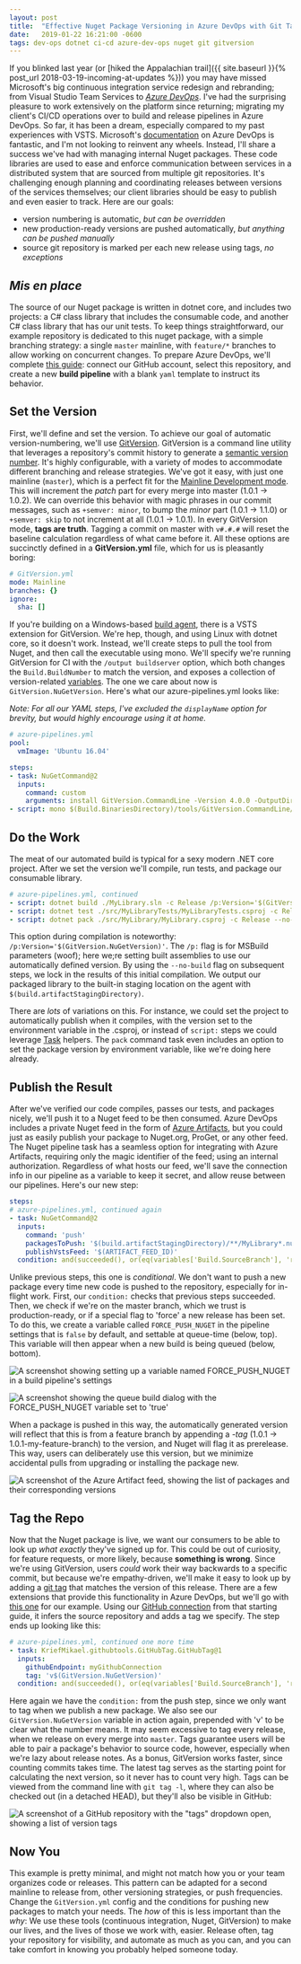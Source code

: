 ```yaml
---
layout: post
title:  "Effective Nuget Package Versioning in Azure DevOps with Git Tags and GitVersion"
date:   2019-01-22 16:21:00 -0600
tags: dev-ops dotnet ci-cd azure-dev-ops nuget git gitversion
---
```


If you blinked last year (or [hiked the Appalachian trail]({{ site.baseurl }}{% post_url 2018-03-19-incoming-at-updates %})) you may have missed Microsoft's big continuous integration service redesign and rebranding; from Visual Studio Team Services to [_Azure DevOps_](https://dev.azure.com). I've had the surprising pleasure to work extensively on the platform since returning; migrating my client's CI/CD operations over to build and release pipelines in Azure DevOps. So far, it has been a dream, especially compared to my past experiences with VSTS. Microsoft's [documentation](https://docs.microsoft.com/en-us/azure/devops/pipelines/) on Azure DevOps is fantastic, and I'm not looking to reinvent any wheels. Instead, I'll share a success we've had with managing internal Nuget packages.<!--more--> These code libraries are used to ease and enforce communication between services in a distributed system that are sourced from multiple git repositories. It's challenging enough planning and coordinating releases between versions of the services themselves; our client libraries should be easy to publish and even easier to track. Here are our goals:

- version numbering is automatic, _but can be overridden_
- new production-ready versions are pushed automatically, _but anything can be pushed manually_
- source git repository is marked per each new release using tags, _no exceptions_

## _Mis en place_

The source of our Nuget package is written in dotnet core, and includes two projects: a C# class library that includes the consumable code, and another C# class library that has our unit tests. To keep things straightforward, our example repository is dedicated to this nuget package, with a simple branching strategy: a single `master` mainline, with `feature/*` branches to allow working on concurrent changes. To prepare Azure DevOps, we'll complete [this guide](https://docs.microsoft.com/en-us/azure/devops/pipelines/get-started-yaml): connect our GitHub account, select this repository, and create a new **build pipeline** with a blank `yaml` template to instruct its behavior.

## Set the Version

First, we'll define and set the version. To achieve our goal of automatic version-numbering, we'll use [GitVersion](https://github.com/GitTools/GitVersion). GitVersion is a command line utility that leverages a repository's commit history to generate a [semantic version number](https://gitversion.readthedocs.io/en/latest/reference/intro-to-semver/). It's highly configurable, with a variety of modes to accommodate different branching and release strategies. We've got it easy, with just one mainline (`master`), which is a perfect fit for the [Mainline Development mode](https://gitversion.readthedocs.io/en/latest/reference/mainline-development/). This will increment the _patch_ part for every merge into master (1.0.1 -> 1.0.2). We can override this behavior with magic phrases in our commit messages, such as `+semver: minor`, to bump the _minor_ part (1.0.1 -> 1.1.0) or `+semver: skip` to not increment at all (1.0.1 -> 1.0.1). In every GitVersion mode, **tags are truth**. Tagging a commit on master with `v#.#.#` will reset the baseline calculation regardless of what came before it. All these options are succinctly defined in a **GitVersion.yml** file, which for us is pleasantly boring:

```yml
# GitVersion.yml
mode: Mainline
branches: {}
ignore:
  sha: []
```

If you're building on a Windows-based [build agent](https://docs.microsoft.com/en-us/azure/devops/pipelines/agents/hosted), there is a VSTS extension for GitVersion. We're hep, though, and using Linux with dotnet core, so it doesn't work. Instead, we'll create steps to pull the tool from Nuget, and then call the executable using mono. We'll specify we're running GitVersion for CI with the `/output buildserver` option, which both changes the `Build.BuildNumber` to match the version, and exposes a collection of version-related [variables](https://gitversion.readthedocs.io/en/latest/more-info/variables/). The one we care about now is `GitVersion.NuGetVersion`. Here's what our azure-pipelines.yml looks like:

_Note: For all our YAML steps, I've excluded the `displayName` option for brevity, but would highly encourage using it at home._

``` yml
# azure-pipelines.yml
pool:
  vmImage: 'Ubuntu 16.04'

steps:
- task: NuGetCommand@2
  inputs:
    command: custom
    arguments: install GitVersion.CommandLine -Version 4.0.0 -OutputDirectory $(Build.BinariesDirectory)/tools -ExcludeVersion
- script: mono $(Build.BinariesDirectory)/tools/GitVersion.CommandLine/tools/GitVersion.exe /output buildserver /nofetch
```

## Do the Work

The meat of our automated build is typical for a sexy modern .NET core project. After we set the version we'll compile, run tests, and package our consumable library.

``` yml
# azure-pipelines.yml, continued
- script: dotnet build ./MyLibrary.sln -c Release /p:Version='$(GitVersion.NuGetVersion)'
- script: dotnet test ./src/MyLibraryTests/MyLibraryTests.csproj -c Release --no-build
- script: dotnet pack ./src/MyLibrary/MyLibrary.csproj -c Release --no-build -o '$(build.artifactStagingDirectory)'
```

This option during compilation is noteworthy: `/p:Version='$(GitVersion.NuGetVersion)'`. The `/p:` flag is for MSBuild parameters (woof); here we;re setting built assemblies to use our automatically defined version. By using the `--no-build` flag on subsequent steps, we lock in the results of this initial compilation. We output our packaged library to the built-in staging location on the agent with `$(build.artifactStagingDirectory)`.

There are _lots_ of variations on this. For instance, we could set the project to automatically publish when it compiles, with the version set to the environment variable in the .csproj, or instead of `script:` steps we could leverage [Task](https://docs.microsoft.com/en-us/azure/devops/pipelines/tasks/build/dotnet-core-cli?view=vsts) helpers. The `pack` command task even includes an option to set the package version by environment variable, like we're doing here already.

## Publish the Result

After we've verified our code compiles, passes our tests, and packages nicely, we'll push it to a Nuget feed to be then consumed. Azure DevOps includes a private Nuget feed in the form of [Azure Artifacts](https://azure.microsoft.com/en-us/services/devops/artifacts/), but you could just as easily publish your package to Nuget.org, ProGet, or any other feed. The Nuget pipeline task has a seamless option for integrating with Azure Artifacts, requiring only the magic identifier of the feed; using an internal authorization. Regardless of what hosts our feed, we'll save the connection info in our pipeline as a variable to keep it secret, and allow reuse between our pipelines. Here's our new step:

``` yml
steps:
# azure-pipelines.yml, continued again
- task: NuGetCommand@2
  inputs:
    command: 'push'
    packagesToPush: '$(build.artifactStagingDirectory)/**/MyLibrary*.nupkg'
    publishVstsFeed: '$(ARTIFACT_FEED_ID)'
  condition: and(succeeded(), or(eq(variables['Build.SourceBranch'], 'refs/heads/master'), eq('true', variables['FORCE_PUSH_NUGET']))
```

Unlike previous steps, this one is _conditional_. We don't want to push a new package every time new code is pushed to the repository, especially for in-flight work. First, our `condition:` checks that previous steps succeeded. Then, we check if we're on the master branch, which we trust is production-ready, or if a special flag to 'force' a new release has been set. To do this, we create a variable called `FORCE_PUSH_NUGET` in the pipeline settings that is `false` by default, and settable at queue-time (below, top). This variable will then appear when a new build is being queued (below, bottom).

![A screenshot showing setting up a variable named FORCE_PUSH_NUGET in a build pipeline's settings](/assets/post-resources/2019-01-22-effective-nuget-versioning-in-azure-devops-1-variable-setup.jpg)

![A screenshot showing the queue build dialog with the FORCE_PUSH_NUGET variable set to 'true'](/assets/post-resources/2019-01-22-effective-nuget-versioning-in-azure-devops-2-queue-build.jpg)

When a package is pushed in this way, the automatically generated version will reflect that this is from a feature branch by appending a _-tag_ (1.0.1 -> 1.0.1-my-feature-branch) to the version, and Nuget will flag it as prerelease. This way, users can deliberately use this version, but we minimize accidental pulls from upgrading or installing the package new.

![A screenshot of the Azure Artifact feed, showing the list of packages and their corresponding versions](/assets/post-resources/2019-01-22-effective-nuget-versioning-in-azure-devops-3-package-list.jpg)

## Tag the Repo

Now that the Nuget package is live, we want our consumers to be able to look up _what exactly_ they've signed up for. This could be out of curiosity, for feature requests, or more likely, because **something is wrong**. Since we're using GitVersion, users _could_ work their way backwards to a specific commit, but because we're empathy-driven, we'll make it easy to look up by adding a [git tag](https://git-scm.com/book/en/v2/Git-Basics-Tagging) that matches the version of this release. There are a few extensions that provide this functionality in Azure DevOps, but we'll go with [this one](https://github.com/mikaelkrief/GitHub-Tools-vsts-extensions/wiki/Tag-GitHub-source-code) for our example. Using our [GitHub connection](https://docs.microsoft.com/en-us/azure/devops/pipelines/repos/github) from that starting guide, it infers the source repository and adds a tag we specify. The step ends up looking like this:

``` yml
# azure-pipelines.yml, continued one more time
- task: KriefMikael.githubtools.GitHubTag.GitHubTag@1
  inputs:
    githubEndpoint: myGithubConnection
    tag: 'v$(GitVersion.NuGetVersion)'
  condition: and(succeeded(), or(eq(variables['Build.SourceBranch'], 'refs/heads/master'), eq('true', variables['FORCE_PUSH_NUGET']))
```

Here again we have the `condition:` from the push step, since we only want to tag when we publish a new package. We also see our `GitVersion.NuGetVersion` variable in action again, prepended with 'v' to be clear what the number means. It may seem excessive to tag every release, when we release on every merge into `master`. Tags guarantee users will be able to pair a package's behavior to source code, however, especially when we're lazy about release notes. As a bonus, GitVersion works faster, since counting commits takes time. The latest tag serves as the starting point for calculating the next version, so it never has to count very high. Tags can be viewed from the command line with `git tag -l`, where they can also be checked out (in a detached HEAD), but they'll also be visible in GitHub:

![A screenshot of a GitHub repository with the "tags" dropdown open, showing a list of version tags](/assets/post-resources/2019-01-22-effective-nuget-versioning-in-azure-devops-4-github-tags.jpg)

## Now You

This example is pretty minimal, and might not match how you or your team organizes code or releases. This pattern can be adapted for a second mainline to release from, other versioning strategies, or push frequencies. Change the `GitVersion.yml` config and the conditions for pushing new packages to match your needs. The _how_ of this is less important than the _why_: We use these tools (continuous integration, Nuget, GitVersion) to make our lives, and the lives of those we work with, easier. Release often, tag your repository for visibility, and automate as much as you can, and you can take comfort in knowing you probably helped someone today.
